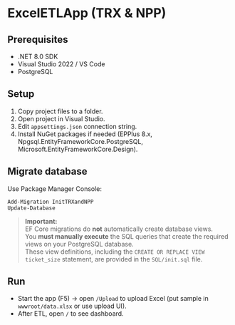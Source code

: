 # ExcelETLApp (TRX & NPP)

## Prerequisites
- .NET 8.0 SDK
- Visual Studio 2022 / VS Code
- PostgreSQL

## Setup
1. Copy project files to a folder.
2. Open project in Visual Studio.
3. Edit `appsettings.json` connection string.
4. Install NuGet packages if needed (EPPlus 8.x, Npgsql.EntityFrameworkCore.PostgreSQL, Microsoft.EntityFrameworkCore.Design).

## Migrate database
Use Package Manager Console:

```
Add-Migration InitTRXandNPP
Update-Database
```

> **Important:**  
> EF Core migrations do **not** automatically create database views.  
> You **must manually execute** the SQL queries that create the required views on your PostgreSQL database.  
> These view definitions, including the `CREATE OR REPLACE VIEW ticket_size` statement, are provided in the `SQL/init.sql` file.

## Run
- Start the app (F5) → open `/Upload` to upload Excel (put sample in `wwwroot/data.xlsx` or use upload UI).
- After ETL, open `/` to see dashboard.
